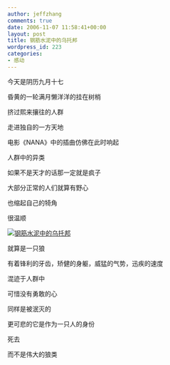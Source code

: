 ```yaml
---
author: jeffzhang
comments: true
date: 2006-11-07 11:58:41+00:00
layout: post
title: 钢筋水泥中的乌托邦
wordpress_id: 223
categories:
- 感动
---
```


[](http://photo.blog.sina.com.cn/showpic.html#blogid=57f94311010005h6&url=http://static1.photo.sina.com.cn/orignal/57f943119a4141154b8c0)今天是阴历九月十七

昏黄的一轮满月懒洋洋的挂在树梢

挤过熙来攘往的人群

走进独自的一方天地

电影《NANA》中的插曲仿佛在此时响起

人群中的异类

如果不是天才的话那一定就是疯子

大部分正常的人们就算有野心

也缩起自己的犄角

很温顺

[![钢筋水泥中的乌托邦](http://simg.sinajs.cn/blog7style/images/common/sg_trans.gif)](http://photo.blog.sina.com.cn/showpic.html#blogid=57f94311010005h6&url=http://static1.photo.sina.com.cn/orignal/57f943119a4141154b8c0)

就算是一只狼

有着锋利的牙齿，矫健的身躯，威猛的气势，迅疾的速度

混迹于人群中

可惜没有勇敢的心

同样是被泯灭的

更可悲的它是作为一只人的身份

死去

而不是伟大的狼类
